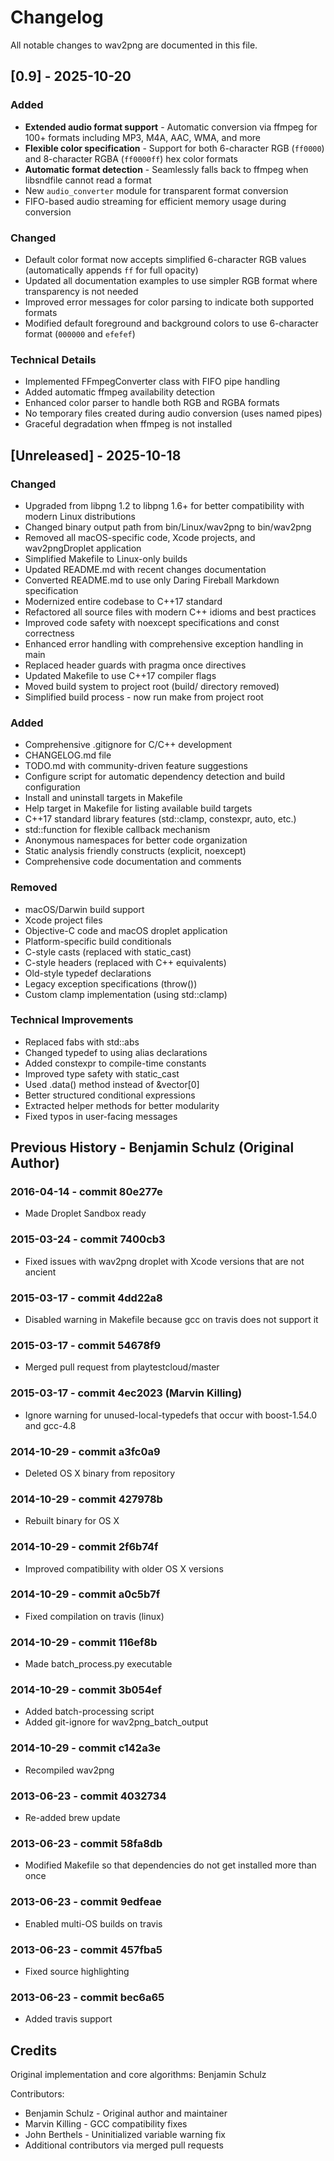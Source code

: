 # Changelog

All notable changes to wav2png are documented in this file.

## [0.9] - 2025-10-20

### Added

*   **Extended audio format support** - Automatic conversion via ffmpeg for 100+ formats including MP3, M4A, AAC, WMA, and more
*   **Flexible color specification** - Support for both 6-character RGB (`ff0000`) and 8-character RGBA (`ff0000ff`) hex color formats
*   **Automatic format detection** - Seamlessly falls back to ffmpeg when libsndfile cannot read a format
*   New `audio_converter` module for transparent format conversion
*   FIFO-based audio streaming for efficient memory usage during conversion

### Changed

*   Default color format now accepts simplified 6-character RGB values (automatically appends `ff` for full opacity)
*   Updated all documentation examples to use simpler RGB format where transparency is not needed
*   Improved error messages for color parsing to indicate both supported formats
*   Modified default foreground and background colors to use 6-character format (`000000` and `efefef`)

### Technical Details

*   Implemented FFmpegConverter class with FIFO pipe handling
*   Added automatic ffmpeg availability detection
*   Enhanced color parser to handle both RGB and RGBA formats
*   No temporary files created during audio conversion (uses named pipes)
*   Graceful degradation when ffmpeg is not installed

## [Unreleased] - 2025-10-18

### Changed

* Upgraded from libpng 1.2 to libpng 1.6+ for better compatibility with modern Linux distributions
* Changed binary output path from bin/Linux/wav2png to bin/wav2png
* Removed all macOS-specific code, Xcode projects, and wav2pngDroplet application
* Simplified Makefile to Linux-only builds
* Updated README.md with recent changes documentation
* Converted README.md to use only Daring Fireball Markdown specification
* Modernized entire codebase to C++17 standard
* Refactored all source files with modern C++ idioms and best practices
* Improved code safety with noexcept specifications and const correctness
* Enhanced error handling with comprehensive exception handling in main
* Replaced header guards with pragma once directives
* Updated Makefile to use C++17 compiler flags
* Moved build system to project root (build/ directory removed)
* Simplified build process - now run make from project root

### Added

* Comprehensive .gitignore for C/C++ development
* CHANGELOG.md file
* TODO.md with community-driven feature suggestions
* Configure script for automatic dependency detection and build configuration
* Install and uninstall targets in Makefile
* Help target in Makefile for listing available build targets
* C++17 standard library features (std::clamp, constexpr, auto, etc.)
* std::function for flexible callback mechanism
* Anonymous namespaces for better code organization
* Static analysis friendly constructs (explicit, noexcept)
* Comprehensive code documentation and comments

### Removed

* macOS/Darwin build support
* Xcode project files
* Objective-C code and macOS droplet application
* Platform-specific build conditionals
* C-style casts (replaced with static_cast)
* C-style headers (replaced with C++ equivalents)
* Old-style typedef declarations
* Legacy exception specifications (throw())
* Custom clamp implementation (using std::clamp)

### Technical Improvements

* Replaced fabs with std::abs
* Changed typedef to using alias declarations
* Added constexpr to compile-time constants
* Improved type safety with static_cast
* Used .data() method instead of &vector[0]
* Better structured conditional expressions
* Extracted helper methods for better modularity
* Fixed typos in user-facing messages

## Previous History - Benjamin Schulz (Original Author)

### 2016-04-14 - commit 80e277e

* Made Droplet Sandbox ready

### 2015-03-24 - commit 7400cb3

* Fixed issues with wav2png droplet with Xcode versions that are not ancient

### 2015-03-17 - commit 4dd22a8

* Disabled warning in Makefile because gcc on travis does not support it

### 2015-03-17 - commit 54678f9

* Merged pull request from playtestcloud/master

### 2015-03-17 - commit 4ec2023 (Marvin Killing)

* Ignore warning for unused-local-typedefs that occur with boost-1.54.0 and gcc-4.8

### 2014-10-29 - commit a3fc0a9

* Deleted OS X binary from repository

### 2014-10-29 - commit 427978b

* Rebuilt binary for OS X

### 2014-10-29 - commit 2f6b74f

* Improved compatibility with older OS X versions

### 2014-10-29 - commit a0c5b7f

* Fixed compilation on travis (linux)

### 2014-10-29 - commit 116ef8b

* Made batch_process.py executable

### 2014-10-29 - commit 3b054ef

* Added batch-processing script
* Added git-ignore for wav2png_batch_output

### 2014-10-29 - commit c142a3e

* Recompiled wav2png

### 2013-06-23 - commit 4032734

* Re-added brew update

### 2013-06-23 - commit 58fa8db

* Modified Makefile so that dependencies do not get installed more than once

### 2013-06-23 - commit 9edfeae

* Enabled multi-OS builds on travis

### 2013-06-23 - commit 457fba5

* Fixed source highlighting

### 2013-06-23 - commit bec6a65

* Added travis support

## Credits

Original implementation and core algorithms: Benjamin Schulz

Contributors:

* Benjamin Schulz - Original author and maintainer
* Marvin Killing - GCC compatibility fixes
* John Berthels - Uninitialized variable warning fix
* Additional contributors via merged pull requests
